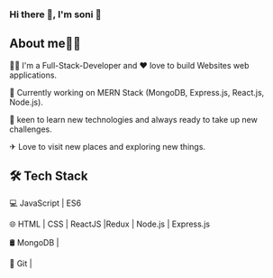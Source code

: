 ### Hi there 👋, I'm soni 👩
## About me👩‍💻
👩‍💻 I'm a Full-Stack-Developer and ❤ love to build Websites web applications.

🔭 Currently working on MERN Stack (MongoDB, Express.js, React.js, Node.js).

🌱 keen to learn new technologies and always ready to take up new challenges.

✈ Love to visit new places and exploring new things.

## 🛠 Tech Stack

💻   JavaScript | ES6

🌐   HTML | CSS | ReactJS |Redux | Node.js | Express.js

🛢   MongoDB |

🔧   Git |











